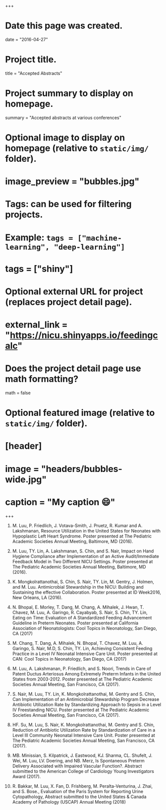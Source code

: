 +++
# Date this page was created.
date = "2016-04-27"

# Project title.
title = "Accepted Abstracts"

# Project summary to display on homepage.
summary = "Accepted abstracts at various conferences"

# Optional image to display on homepage (relative to `static/img/` folder).
# image_preview = "bubbles.jpg"

# Tags: can be used for filtering projects.
# Example: `tags = ["machine-learning", "deep-learning"]`
# tags = ["shiny"]

# Optional external URL for project (replaces project detail page).
# external_link = "https://nicu.shinyapps.io/feedingcalc"

# Does the project detail page use math formatting?
math = false

# Optional featured image (relative to `static/img/` folder).
# [header]
# image = "headers/bubbles-wide.jpg"
# caption = "My caption :smile:"

+++

1.	M. Luu, P. Friedlich, J. Votava-Smith, J. Pruetz, R. Kumar and A. Lakshmanan, Resource Utilization in the United States for Neonates with Hypoplastic Left Heart Syndrome. Poster presented at The Pediatric Academic Societies Annual Meeting, Baltimore, MD (2016).

2.	M. Luu, TY. Lin, A. Lakshmanan, S. Chin, and S. Nair, Impact on Hand Hygiene Compliance after Implementation of an Active Audit/Immediate Feedback Model in Two Different NICU Settings. Poster presented at The Pediatric Academic Societies Annual Meeting, Baltimore, MD (2016).

3.	K. Mongkolrattanothai, S. Chin, S. Nair, TY. Lin, M. Gentry, J. Holmen, and M. Luu. Antimicrobial Stewardship in the NICU: Building and Sustaining the effective Collaboration. Poster presented at ID Week2016, New Orleans, LA (2016).

4.	N. Bhopal, E. Morley, T. Dang, M. Chang, A. Mihalek, J. Hwan, T. Chavez, M. Luu, A. Garingo, R. Cayabyab, S. Nair, S. Chin, TY. Lin, Eating on Time: Evaluation of A Standardized Feeding Advancement Guideline in Preterm Neonates. Poster presented at California Association of Neonatologists: Cool Topics in Neonatology, San Diego, CA (2017)

5.	M. Chang, T. Dang, A. Mihalek, N. Bhopal, T. Chavez, M. Luu, A. Garingo, S. Nair, M.D, S. Chin, TY. Lin, Achieving Consistent Feeding Practice in a Level IV Neonatal Intensive Care Unit. Poster presented at CAN: Cool Topics in Neonatology, San Diego, CA (2017)

6.	M. Luu, A. Lakshmanan, P. Friedlich, and S. Noori, Trends in Care of Patent Ductus Arteriosus Among Extremely Preterm Infants in the United States from 2003-2012. Poster presented at The Pediatric Academic Societies Annual Meeting, San Francisco, CA (2017).

7.	S. Nair, M. Luu, TY. Lin, K. Mongkolrattanothai, M. Gentry and S. Chin, Can Implementation of an Antimicrobial Stewardship Program Decrease Antibiotic Utilization Rate by Standardizing Approach to Sepsis in a Level IV Freestanding NICU. Poster presented at The Pediatric Academic Societies Annual Meeting, San Francisco, CA (2017).

8.	HF. Su, M. Luu, S. Nair, K. Mongkolrattanothai, M. Gentry and S. Chin, Reduction of Antibiotic Utilization Rate by Standardization of Care in a Level III Community Neonatal Intensive Care Unit. Poster presented at The Pediatric Academic Societies Annual Meeting, San Francisco, CA (2017).

9.	MB. Minissian, S. Kilpatrick, J. Eastwood, KJ. Sharma, CL. Shufelt, J. Wei, M. Luu, LV. Doering, and NB. Merz, Is Spontaneous Preterm Delivery Associated with Impaired Vascular Function?. Abstract submitted to the American College of Cardiology Young Investigators Award (2017).

10.	R. Bakkar, M. Luu, X. Fan, D. Frishberg, M. Peralta-Venturina, J. Zhai, and S. Bose., Evaluation of the Paris System for Reporting Urine Cytopathology, Abstract submitted to the United States & Canada Academy of Pathology (USCAP) Annual Meeting (2018)


